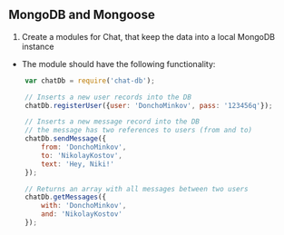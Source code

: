 ## MongoDB and Mongoose

1. Create a modules for Chat, that keep the data into a local MongoDB instance
* The module should have the following functionality:

```js
    var chatDb = require('chat-db');

    // Inserts a new user records into the DB
    chatDb.registerUser({user: 'DonchoMinkov', pass: '123456q'});

    // Inserts a new message record into the DB
    // the message has two references to users (from and to)
    chatDb.sendMessage({
        from: 'DonchoMinkov',
        to: 'NikolayKostov',
        text: 'Hey, Niki!'
    });

    // Returns an array with all messages between two users
    chatDb.getMessages({
        with: 'DonchoMinkov',
        and: 'NikolayKostov'
    });
```
